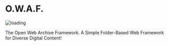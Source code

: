 # O.W.A.F.

![loading](https://github.com/user-attachments/assets/eb5218d1-b90c-4a82-b5ba-0fa1c3a8b88a)

The Open Web Archive Framework. A Simple Folder-Based Web Framework for Diverse Digital Content!
